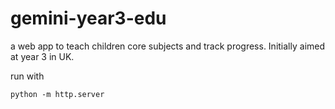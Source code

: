 # gemini-year3-edu
a web app to teach children core subjects and track progress. Initially aimed at year 3 in UK.

run with
```
python -m http.server
```